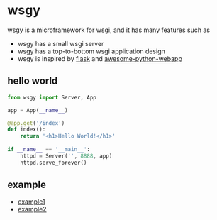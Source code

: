 # wsgy

wsgy is a microframework for wsgi, and it has many features such as

- wsgy has a small wsgi server
- wsgy has a top-to-bottom wsgi application design 
- wsgy is inspired by [flask](https://github.com/pallets/flask) and [awesome-python-webapp](https://github.com/michaelliao/awesome-python-webapp)

## hello world

```python
from wsgy import Server, App

app = App(__name__)

@app.get('/index')
def index():
    return '<h1>Hello World!</h1>'
    
if __name__ == '__main__':
    httpd = Server('', 8888, app)
    httpd.serve_forever()
```

## example

- [example1](https://github.com/For-Human/wsgy/blob/master/example/example1/example1.py)
- [example2](https://github.com/For-Human/wsgy/blob/master/example/example2/example2.py)